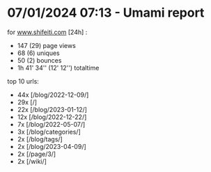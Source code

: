 # 07/01/2024 07:13 - Umami report
for www.shifeiti.com [24h] :

 - 147 (29) page views
 - 68 (6) uniques
 - 50 (2) bounces
 - 1h 41' 34'' (12' 12'') totaltime


top 10 urls:
 - 44x [/blog/2022-12-09/]
 - 29x [/]
 - 22x [/blog/2023-01-12/]
 - 12x [/blog/2022-12-22/]
 - 7x [/blog/2022-05-07/]
 - 3x [/blog/categories/]
 - 2x [/blog/tags/]
 - 2x [/blog/2023-04-09/]
 - 2x [/page/3/]
 - 2x [/wiki/]


